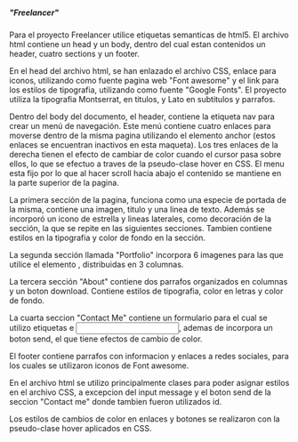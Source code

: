 ##### "Freelancer"

Para el proyecto Freelancer utilice etiquetas semanticas de html5. El archivo html contiene un head y un body, dentro del cual estan contenidos un header, cuatro sections y un footer.

En el head del archivo html, se han enlazado el archivo CSS, enlace para iconos, utilizando como fuente pagina web "Font awesome" y el link para los estilos de tipografia, utilizando como fuente "Google Fonts". El proyecto utiliza la tipografia Montserrat, en titulos, y Lato en subtitulos y parrafos.

Dentro del body del documento, el header, contiene la etiqueta nav para crear un menú de navegación. Este menú contiene cuatro enlaces para moverse  dentro de la misma pagina utilizando el elemento anchor <a> (estos enlaces se encuentran inactivos en esta maqueta). Los tres enlaces de la derecha tienen el efecto de cambiar de color cuando el cursor pasa sobre ellos, lo que se efectuo a traves de la pseudo-clase hover en CSS. El menu esta fijo por lo que al hacer scroll hacia abajo el contenido se mantiene en la parte superior de la pagina.

 La primera sección de la pagina, funciona como una especie de portada de la misma, contiene una imagen, titulo y una linea de texto. Además se incorporó un icono de estrella y lineas laterales, como decoración de la sección, la que se repite en las siguientes secciones. Tambien contiene estilos en la tipografia y color de fondo en la sección.

 La segunda sección llamada "Portfolio" incorpora 6 imagenes para las que utilice el elemento <img>, distribuidas en 3 columnas.

 La tercera sección "About" contiene dos parrafos organizados en columnas y un boton download. Contiene estilos de tipografia, color en letras y color de fondo.

La cuarta seccion "Contact Me" contiene un formulario para el cual se utilizo etiquetas <label> e <input>, ademas de incorpora un boton send, el que tiene efectos de cambio de color.

El footer contiene parrafos con informacion y enlaces a redes sociales, para los cuales se utilizaron iconos de Font awesome.

En el archivo html se utilizo principalmente clases para poder asignar estilos en el archivo CSS, a excepcion del input message y el boton send de la seccion "Contact me" donde tambien fueron utilizados id.

Los estilos de cambios de color en enlaces y botones se realizaron con la pseudo-clase hover aplicados en CSS.
